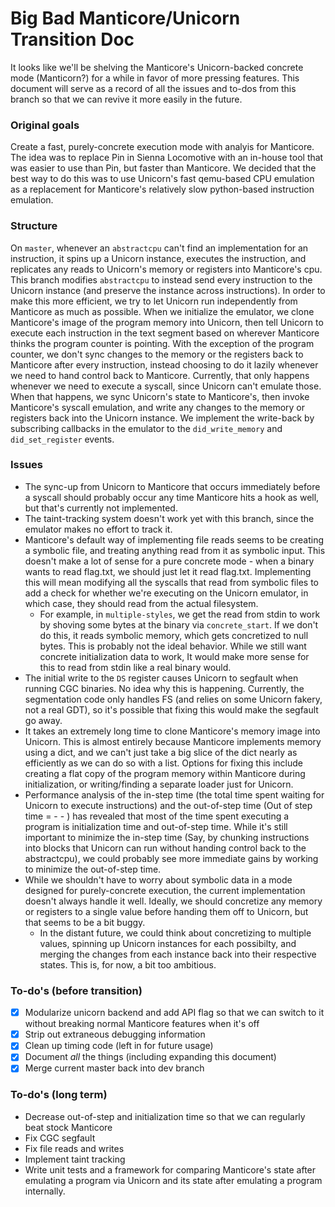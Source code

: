 # Big Bad Manticore/Unicorn Transition Doc
It looks like we'll be shelving the Manticore's Unicorn-backed concrete mode (Manticorn?) for a while in favor of more pressing features. This document will serve as a record of all the issues and to-dos from this branch so that we can revive it more easily in the future. 

### Original goals
Create a fast, purely-concrete execution mode with analyis for Manticore. The idea was to replace Pin in Sienna Locomotive with an in-house tool that was easier to use than Pin, but faster than Manticore. We decided that the best way to do this was to use Unicorn's fast qemu-based CPU emulation as a replacement for Manticore's relatively slow python-based instruction emulation. 

### Structure 
On `master`, whenever an `abstractcpu` can't find an implementation for an instruction, it spins up a Unicorn instance, executes the instruction, and replicates any reads to Unicorn's memory or registers into Manticore's cpu. This branch modifies `abstractcpu` to instead send every instruction to the Unicorn instance (and preserve the instance across instructions). In order to make this more efficient, we try to let Unicorn run independently from Manticore as much as possible. When we initialize the emulator, we clone Manticore's image of the program memory into Unicorn, then tell Unicorn to execute each instruction in the text segment based on wherever Manticore thinks the program counter is pointing. With the exception of the program counter, we don't sync changes to the memory or the registers back to Manticore after every instruction, instead choosing to do it lazily whenever we need to hand control back to Manticore. Currently, that only happens whenever we need to execute a syscall, since Unicorn can't emulate those. When that happens, we sync Unicorn's state to Manticore's, then invoke Manticore's syscall emulation, and write any changes to the memory or registers back into the Unicorn instance. We implement the write-back by subscribing callbacks in the emulator to the `did_write_memory` and `did_set_register` events.

### Issues
* The sync-up from Unicorn to Manticore that occurs immediately before a syscall should probably occur any time Manticore hits a hook as well, but that's currently not implemented. 
* The taint-tracking system doesn't work yet with this branch, since the emulator makes no effort to track it.
* Manticore's default way of implementing file reads seems to be creating a symbolic file, and treating anything read from it as symbolic input. This doesn't make a lot of sense for a pure concrete mode - when a binary wants to read flag.txt, we should just let it read flag.txt. Implementing this will mean modifying all the syscalls that read from symbolic files to add a check for whether we're executing on the Unicorn emulator, in which case, they should read from the actual filesystem.
    * For example, in `multiple-styles`,  we get the read from stdin to work by shoving some bytes at the binary via `concrete_start`. If we don't do this, it reads symbolic memory, which gets concretized to null bytes. This is probably not the ideal behavior. While we still want concrete initialization data to work, It would make more sense for this to read from stdin like a real binary would. 
* The initial write to the `DS` register causes Unicorn to segfault when running CGC binaries. No idea why this is happening. Currently, the segmentation code only handles FS (and relies on some Unicorn fakery, not a real GDT), so it's possible that fixing this would make the segfault go away.
* It takes an extremely long time to clone Manticore's memory image into Unicorn. This is almost entirely because Manticore implements memory using a dict, and we can't just take a big slice of the dict nearly as efficiently as we can do so with a list. Options for fixing this include creating a flat copy of the program memory within Manticore during initialization, or writing/finding a separate loader just for Unicorn.
* Performance analysis of the in-step time (the total time spent waiting for Unicorn to execute instructions) and the out-of-step time (Out of step time = <Total time> - <Time to initialize Manticore and Unicorn> - <In step time>) has revealed that most of the time spent executing a program is initialization time and out-of-step time. While it's still important to minimize the in-step time (Say, by chunking instructions into blocks that Unicorn can run without handing control back to the abstractcpu), we could probably see more immediate gains by working to minimize the out-of-step time. 
* While we shouldn't have to worry about symbolic data in a mode designed for purely-concrete execution, the current implementation doesn't always handle it well. Ideally, we should concretize any memory or registers to a single value before handing them off to Unicorn, but that seems to be a bit buggy. 
    *  In the distant future, we could think about concretizing to multiple values, spinning up Unicorn instances for each possibilty, and merging the changes from each instance back into their respective states. This is, for now, a bit too ambitious. 

### To-do's (before transition)
*   [x] Modularize unicorn backend and add API flag so that we can switch to it without breaking normal Manticore features when it's off
*   [x] Strip out extraneous debugging information
*   [x] Clean up timing code (left in for future usage) 
*   [x] Document *all* the things (including expanding this document)
*   [x] Merge current master back into dev branch

### To-do's (long term)
* Decrease out-of-step and initialization time so that we can regularly beat stock Manticore
* Fix CGC segfault
* Fix file reads and writes
* Implement taint tracking
* Write unit tests and a framework for comparing Manticore's state after emulating a program via Unicorn and its state after emulating a program internally.

